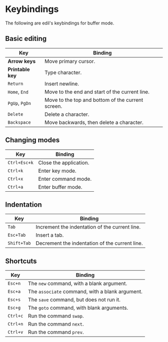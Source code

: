 Keybindings
===========

The following are edil's keybindings for buffer mode.

Basic editing
-------------

| Key             | Binding                                           |
| ---             |   ---                                             |
| __Arrow keys__    | Move primary cursor.                              |
| __Printable key__ | Type character.                                   |
| `Return`        | Insert newline.                                   |
| `Home`, `End`   | Move to the end and start of the current line.    |
| `PgUp`, `PgDn`  | Move to the top and bottom of the current screen. |
| `Delete`        | Delete a character.                               |
| `Backspace`     | Move backwards, then delete a character.          |

Changing modes
--------------

| Key             | Binding                                           |
| ---             |   ---                                             |
| `Ctrl+Esc+k`    | Close the application.                            |
| `Ctrl+k`        | Enter key mode.                                   |
| `Ctrl+x`        | Enter command mode.                               |
| `Ctrl+a`        | Enter buffer mode.                                |

Indentation
-----------

| Key             | Binding                                           |
| ---             |   ---                                             |
| `Tab`           | Increment the indentation of the current line.    |
| `Esc+Tab`       | Insert a tab.                                     |
| `Shift+Tab`     | Decrement the indentation of the current line.    |

Shortcuts
---------

| Key             | Binding                                           |
| ---             |   ---                                             |
| `Esc+n`         | The `new` command, with a blank argument.         |
| `Esc+a`         | The `associate` command, with a blank argument.   |
| `Esc+s`         | The `save` command, but does not run it.          |
| `Esc+g`         | The `goto` command, with blank arguments.         |
| `Ctrl+c`        | Run the command `swap`.                           |
| `Ctrl+n`        | Run the command `next`.                           |
| `Ctrl+v`        | Run the command `prev`.                           | 
